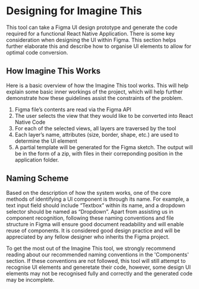 # Designing for Imagine This

This tool can take a Figma UI design prototype and generate the code required for a functional React Native Application. There is some key consideration when designing the UI within Figma. This section helps further elaborate this and describe how to organise UI elements to allow for optimal code conversion.

## How Imagine This Works
Here is a basic overview of how the Imagine This tool works. This will help explain some basic inner workings of the project, which will help further demonstrate how these guidelines assist the constraints of the problem.

1. Figma file’s contents are read via the Figma API
2. The user selects the view that they would like to be converted into React Native Code
3. For each of the selected views, all layers are traversed by the tool
4. Each layer’s name, attributes (size, border, shape, etc.) are used to determine the UI element
5. A partial template will be generated for the Figma sketch. The output will be in the form of a zip, with files in their correponding position in the application folder. 

## Naming Scheme
Based on the description of how the system works, one of the core methods of identifying a UI component is through its name. For example, a text input field should include “Textbox” within its name, and a dropdown selector should be named as “Dropdown”. Apart from assisting us in component recognition, following these naming conventions and file structure in Figma will ensure good document readability and will enable reuse of components. It is considered good design practice and will be appreciated by any fellow designer who inherits the Figma project. 

To get the most out of the Imagine This tool, we strongly recommend reading about our recommended naming conventions in the 'Components' section. If these conventions are not followed, this tool will still attempt to recognise UI elements and generetate their code, however, some design UI elements may not be recognised fully and correctly and the generated code may be incomplete.
